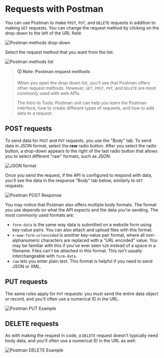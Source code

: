# Requests with Postman

You can use Postman to make `POST`, `PUT`, and `DELETE` requests in addition to making `GET` requests. You can change the request method by clicking on the drop-down to the left of the URL field:

![Postman methods drop-down](https://user-images.githubusercontent.com/94882786/176072613-c5d5aed5-14cc-48f3-af92-f81e63ed86dd.png)

Select the request method that you want from the list:

![Postman methods list](https://user-images.githubusercontent.com/94882786/176072699-654fc668-4263-440e-af5e-8c8dab3cfeba.png)

>**🛈 Note: Postman request methods**
>
>When you open the drop-down list, you'll see that Postman offers other request methods. However, `GET`, `POST`, `PUT`, and `DELETE` are most commonly used with web APIs.
>
>The Intro to Tools: Postman unit can help you learn the Postman interface, how to create different types of requests, and how to add data to a request.

## POST requests

To send data for `POST` and `PUT` requests, you use the "Body" tab. To send data in JSON format, select the **raw** radio button. After you select the radio button, a drop-down appears to the right of the last radio button that allows you to select different "raw" formats, such as JSON:

![JSON format](https://user-images.githubusercontent.com/94882786/176072793-3742aa68-a08e-4e43-91b3-ce144a1fb5d7.png)

Once you send the request, if the API is configured to respond with data, you'll see the data in the response "Body" tab below, similarly to `GET` requests:

![Postman POST Response](https://user-images.githubusercontent.com/94882786/176072901-e8bb0893-6dbe-42cf-8ffc-edebc9ade95f.png)

You may notice that Postman also offers multiple body formats. The format you use depends on what the API expects and the data you're sending. The most commonly used formats are:

-   `form-data` is the same way data is submitted on a website form using key-value pairs. You can also attach and upload files with this format.
-   `x-www-form-urlencoded` is another key-value pair format, where all non-alphanumeric characters are replaced with a "URL encoded" value. You may be familiar with this if you've ever seen `%20` instead of a space in a filename. Files can't be attached in this format. This isn't usually interchangeable with `form-data`.
-   `raw` lets you enter plain text. This format is helpful if you need to send JSON or XML.

## PUT requests

The same rules apply for `PUT` requests: you must send the entire data object or record, and you'll often use a numerical ID in the URL.

![Postman PUT Example](https://user-images.githubusercontent.com/94882786/176073016-0b1f36cf-c810-43fa-a48d-9e5fd7eeda63.png)

## DELETE requests

As with making the request in code, a `DELETE` request doesn't typically need body data, and you'll often use a numerical ID in the URL as well:

![Postman DELETE Example](https://user-images.githubusercontent.com/94882786/176073140-fc82ce72-ec13-4720-adc9-dcb45b958245.png)
